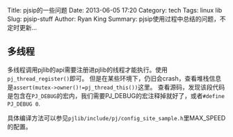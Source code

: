 Title: pjsip的一些问题
Date: 2013-06-05 17:20
Category: tech
Tags: linux lib
Slug: pjsip-stuff
Author: Ryan King
Summary: pjsip使用过程中总结的问题，不定时更新...

## 多线程
多线程调用pjlib的api需要注册进pjlib的线程才能执行。使用`pj_thread_register()`即可。
但是在某些环境下，仍旧会crash，查看堆栈信息是`assert(mutex->owner()!=pj_thread_this())`这里。
查看源码，发现该段代码是包含在`PJ_DEBUG`的宏内，我们需要PJ_DEBUG的宏注释掉就好了，或者`#define PJ_DEBUG 0`.

具体编译方法可以参见`pjlib/include/pj/config_site_sample.h`里MAX_SPEED的配置。